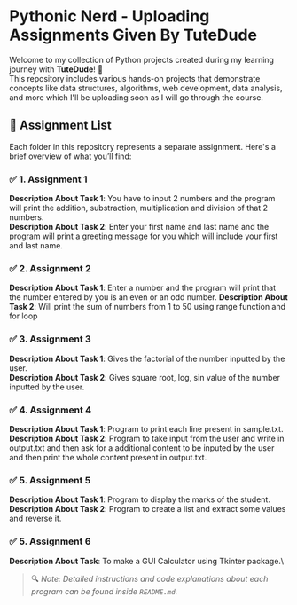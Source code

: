 # Pythonic Nerd - Uploading Assignments Given By TuteDude

Welcome to my collection of Python projects created during my learning journey with **TuteDude**! 🚀  
This repository includes various hands-on projects that demonstrate concepts like data structures, algorithms, web development, data analysis, and more which I'll be uploading soon as I will go through the course.

## 📁 Assignment List

Each folder in this repository represents a separate assignment. Here's a brief overview of what you’ll find:

### ✅ 1. Assignment 1
**Description About Task 1**: You have to input 2 numbers and the program will print the addition, substraction, multiplication and division of that 2 numbers.\
**Description About Task 2**: Enter your first name and last name and the program will print a greeting message for you which will include your first and last name.

### ✅ 2. Assignment 2
**Description About Task 1**: Enter a number and the program will print that the number entered by you is an even or an odd number.
**Description About Task 2**: Will print the sum of numbers from 1 to 50 using range function and for loop

### ✅ 3. Assignment 3
**Description About Task 1**: Gives the factorial of the number inputted by the user.\
**Description About Task 2**: Gives square root, log, sin value of the number inputted by the user.

### ✅ 4. Assignment 4
**Description About Task 1**: Program to print each line present in sample.txt.\
**Description About Task 2**: Program to take input from the user and write in output.txt and then ask for a additional content to be inputed by the user and then print the whole content present in output.txt.

### ✅ 5. Assignment 5
**Description About Task 1**: Program to display the marks of the student.\
**Description About Task 2**: Program to create a list and extract some values and reverse it.

### ✅ 5. Assignment 6
**Description About Task**: To make a GUI Calculator using Tkinter package.\

> 🔍 _Note: Detailed instructions and code explanations about each program can be found inside `README.md`._
